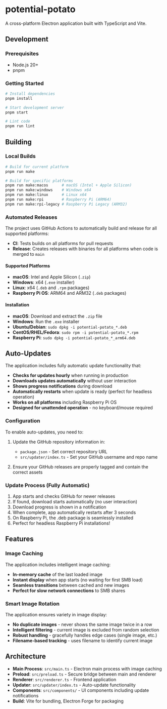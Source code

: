 # potential-potato

A cross-platform Electron application built with TypeScript and Vite.

## Development

### Prerequisites

- Node.js 20+
- pnpm

### Getting Started

```bash
# Install dependencies
pnpm install

# Start development server
pnpm start

# Lint code
pnpm run lint
```

## Building

### Local Builds

```bash
# Build for current platform
pnpm run make

# Build for specific platforms
pnpm run make:macos      # macOS (Intel + Apple Silicon)
pnpm run make:windows    # Windows x64
pnpm run make:linux      # Linux x64
pnpm run make:rpi        # Raspberry Pi (ARM64)
pnpm run make:rpi-legacy # Raspberry Pi Legacy (ARM32)
```

### Automated Releases

The project uses GitHub Actions to automatically build and release for all supported platforms:

- **CI**: Tests builds on all platforms for pull requests
- **Release**: Creates releases with binaries for all platforms when code is merged to `main`

#### Supported Platforms

- **macOS**: Intel and Apple Silicon (`.zip`)
- **Windows**: x64 (`.exe` installer)
- **Linux**: x64 (`.deb` and `.rpm` packages)
- **Raspberry Pi OS**: ARM64 and ARM32 (`.deb` packages)

#### Installation

- **macOS**: Download and extract the `.zip` file
- **Windows**: Run the `.exe` installer
- **Ubuntu/Debian**: `sudo dpkg -i potential-potato_*.deb`
- **CentOS/RHEL/Fedora**: `sudo rpm -i potential-potato_*.rpm`
- **Raspberry Pi**: `sudo dpkg -i potential-potato_*_arm64.deb`

## Auto-Updates

The application includes fully automatic update functionality that:

- **Checks for updates hourly** when running in production
- **Downloads updates automatically** without user interaction
- **Shows progress notifications** during download
- **Automatically restarts** when update is ready (perfect for headless operation)
- **Works on all platforms** including Raspberry Pi OS
- **Designed for unattended operation** - no keyboard/mouse required

### Configuration

To enable auto-updates, you need to:

1. Update the GitHub repository information in:
   - `package.json` - Set correct repository URL
   - `src/updater/index.ts` - Set your GitHub username and repo name

2. Ensure your GitHub releases are properly tagged and contain the correct assets

### Update Process (Fully Automatic)

1. App starts and checks GitHub for newer releases
2. If found, download starts automatically (no user interaction)
3. Download progress is shown in a notification
4. When complete, app automatically restarts after 3 seconds
5. On Raspberry Pi, the .deb package is seamlessly installed
6. Perfect for headless Raspberry Pi installations!

## Features

### Image Caching
The application includes intelligent image caching:
- **In-memory cache** of the last loaded image
- **Instant display** when app starts (no waiting for first SMB load)
- **Seamless transitions** between cached and new images
- **Perfect for slow network connections** to SMB shares

### Smart Image Rotation
The application ensures variety in image display:
- **No duplicate images** - never shows the same image twice in a row
- **Intelligent filtering** - current image is excluded from random selection
- **Robust handling** - gracefully handles edge cases (single image, etc.)
- **Filename-based tracking** - uses filename to identify current image

## Architecture

- **Main Process**: `src/main.ts` - Electron main process with image caching
- **Preload**: `src/preload.ts` - Secure bridge between main and renderer
- **Renderer**: `src/renderer.ts` - Frontend application
- **Updater**: `src/updater/index.ts` - Auto-update functionality
- **Components**: `src/components/` - UI components including update notifications
- **Build**: Vite for bundling, Electron Forge for packaging
